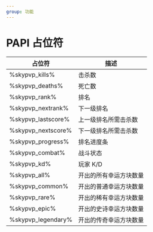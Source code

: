 ```yaml
---
group: 功能
---
```


# PAPI 占位符

| 占位符                | 描述          |
| ------------------ | ----------- |
| %skypvp_kills%     | 击杀数         |
| %skypvp_deaths%    | 死亡数         |
| %skypvp_rank%      | 排名          |
| %skypvp_nextrank%  | 下一级排名       |
| %skypvp_lastscore% | 上一级排名所需击杀数  |
| %skypvp_nextscore% | 下一级排名所需击杀数  |
| %skypvp_progress%  | 排名进度条       |
| %skypvp_combat%    | 战斗状态        |
| %skypvp_kd%        | 玩家 K/D      |
| %skypvp_all%       | 开出的所有幸运方块数量 |
| %skypvp_common%    | 开出的普通幸运方块数量 |
| %skypvp_rare%      | 开出的稀有幸运方块数量 |
| %skypvp_epic%      | 开出的史诗幸运方块数量 |
| %skypvp_legendary% | 开出的传奇幸运方块数量 |

